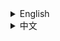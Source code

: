<details>
<summary>English</summary>

# Project Title
This is a short description of the project.

## Features
- Feature 1
- Feature 2

</details>

<details>
<summary>中文</summary>

# 项目名称
这是项目的简短描述。

## 特性
- 特性 1
- 特性 2

</details>